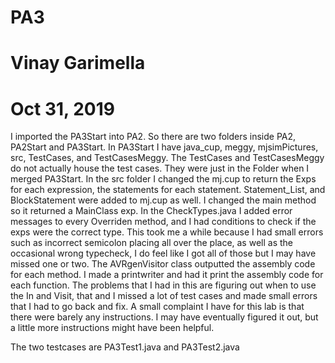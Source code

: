 # PA3
# Vinay Garimella
# Oct 31, 2019
I imported the PA3Start into PA2. So there are two folders inside PA2, PA2Start and PA3Start.
In PA3Start I have java_cup, meggy, mjsimPictures, src, TestCases, and TestCasesMeggy. The TestCases and TestCasesMeggy do not actually house the
test cases. They were just in the Folder when I merged PA3Start. In the src folder I changed the mj.cup to return the Exps for each expression, the statements for each statement. Statement_List, and BlockStatement were added to mj.cup as well. I changed the main method so it returned a MainClass exp. In the CheckTypes.java I added error messages to every Overriden method, and I had conditions to check if the exps were the correct type. This took me a while because I had small errors such as incorrect semicolon placing all over the place, as well as the occasional wrong typecheck, I do feel like I got all of those but I may have missed one or two. The AVRgenVisitor class outputted the assembly code for each method. I made a printwriter and had it print the assembly code for each function. The problems that I had in this are figuring out when to use the In and Visit, that and I missed a lot of test cases and made small errors that I had to go back and fix. A small complaint I have for this lab is that there were barely any instructions. I may have eventually figured it out, but a little more instructions might have been helpful.

The two testcases are PA3Test1.java and PA3Test2.java
